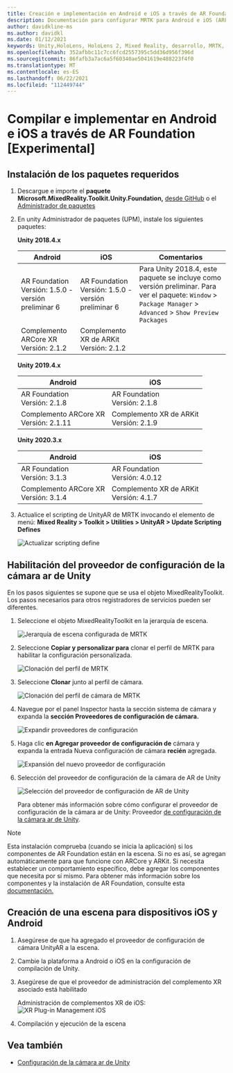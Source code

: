 ```yaml
---
title: Creación e implementación en Android e iOS a través de AR Foundation
description: Documentación para configurar MRTK para Android e iOS (ARFoundation) en Unity
author: davidkline-ms
ms.author: davidkl
ms.date: 01/12/2021
keywords: Unity,HoloLens, HoloLens 2, Mixed Reality, desarrollo, MRTK, AR Core, AR Kit, iOS, IOS, Android, AR Foundation
ms.openlocfilehash: 352afbbc11c7cc6fcd2557395c5dd36d956f396d
ms.sourcegitcommit: 86fafb3a7ac6a5f60340ae5041619e488223f4f0
ms.translationtype: MT
ms.contentlocale: es-ES
ms.lasthandoff: 06/22/2021
ms.locfileid: "112449744"
---
```

# <a name="building-and-deploying-to-android-and-ios-via-ar-foundation-experimental"></a>Compilar e implementar en Android e iOS a través de AR Foundation [Experimental]

## <a name="install-required-packages"></a>Instalación de los paquetes requeridos

1. Descargue e importe el **paquete Microsoft.MixedReality.Toolkit.Unity.Foundation,** [desde GitHub](https://github.com/microsoft/MixedRealityToolkit-Unity/releases/) o el [Administrador de paquetes](../configuration/usingupm.md)

1. En unity Administrador de paquetes (UPM), instale los siguientes paquetes:

    **Unity 2018.4.x**

    | **Android** | **iOS** | Comentarios |
    | --- | --- | --- |
    | AR Foundation  <br/> Versión: 1.5.0 - versión preliminar 6 | AR Foundation  <br/> Versión: 1.5.0 - versión preliminar 6 | Para Unity 2018.4, este paquete se incluye como versión preliminar. Para ver el paquete: `Window` > `Package Manager` > `Advanced` > `Show Preview Packages` |
    | Complemento ARCore XR <br/> Versión: 2.1.2 | Complemento XR de ARKit <br/> Versión: 2.1.2 | |

    **Unity 2019.4.x**

    | **Android** | **iOS** |
    | --- | --- |
    | AR Foundation  <br/> Versión: 2.1.8 |  AR Foundation  <br/> Versión: 2.1.8 |
    | Complemento ARCore XR <br/> Versión: 2.1.11 | Complemento XR de ARKit <br/> Versión: 2.1.9 |

    **Unity 2020.3.x**

    | **Android** | **iOS** |
    | --- | --- |
    | AR Foundation  <br/> Versión: 3.1.3 |  AR Foundation  <br/> Versión: 4.0.12 |
    | Complemento ARCore XR <br/> Versión: 3.1.4 | Complemento XR de ARKit <br/> Versión: 4.1.7 |

1. Actualice el scripting de UnityAR de MRTK invocando el elemento de menú: **Mixed Reality > Toolkit > Utilities > UnityAR > Update Scripting Defines**

    ![Actualizar scripting define](../features/images/UpdateScriptingDefineUnityAR.png)


## <a name="enabling-the-unity-ar-camera-settings-provider"></a>Habilitación del proveedor de configuración de la cámara ar de Unity

En los pasos siguientes se supone que se usa el objeto MixedRealityToolkit. Los pasos necesarios para otros registradores de servicios pueden ser diferentes.

1. Seleccione el objeto MixedRealityToolkit en la jerarquía de escena.

    ![Jerarquía de escena configurada de MRTK](../features/images/MRTK_ConfiguredHierarchy.png)

1. Seleccione **Copiar y personalizar para** clonar el perfil de MRTK para habilitar la configuración personalizada.

    ![Clonación del perfil de MRTK](../features/images/camera-system/CloneProfileARFoundation.png)

1. Seleccione **Clonar** junto al perfil de cámara.

    ![Clonación del perfil de cámara de MRTK](../features/images/camera-system/CloneCameraProfileARFoundation.png)

1. Navegue por el panel Inspector hasta la sección sistema de cámara y expanda la **sección Proveedores de configuración de cámara.**

    ![Expandir proveedores de configuración](../features/images/camera-system/ExpandProviders.png)

1. Haga clic **en Agregar proveedor de configuración de** cámara y expanda la entrada Nueva configuración de cámara **recién** agregada.

    ![Expansión del nuevo proveedor de configuración](../features/images/camera-system/ExpandNewProvider.png)

1. Selección del proveedor de configuración de la cámara de AR de Unity

    ![Selección del proveedor de configuración de AR de Unity](../features/images/camera-system/SelectUnityArSettings.png)

    Para obtener más información sobre cómo configurar el proveedor de configuración de la cámara ar de Unity: Proveedor [de configuración de la cámara ar de Unity](../features/camera-system/unity-ar-camera-settings.md).

> [!NOTE]
> Esta instalación comprueba (cuando se inicia la aplicación) si los componentes de AR Foundation están en la escena. Si no es así, se agregan automáticamente para que funcione con ARCore y ARKit.
> Si necesita establecer un comportamiento específico, debe agregar los componentes que necesita por sí mismo.
> Para obtener más información sobre los componentes y la instalación de AR Foundation, consulte esta [documentación.](https://docs.unity3d.com/Packages/com.unity.xr.arfoundation@2.2/manual/index.html#samples)

## <a name="building-a-scene-for-android-and-ios-devices"></a>Creación de una escena para dispositivos iOS y Android

1. Asegúrese de que ha agregado el proveedor de configuración de cámara UnityAR a la escena.

1. Cambie la plataforma a Android o iOS en la configuración de compilación de Unity.

1. Asegúrese de que el proveedor de administración del complemento XR asociado está habilitado

    Administración de complementos XR de iOS:  ![ XR Plug-in Management iOS](../features/images/XRManagementiOS.png)

1. Compilación y ejecución de la escena

## <a name="see-also"></a>Vea también

- [Configuración de la cámara ar de Unity](../features/camera-system/unity-ar-camera-settings.md)
